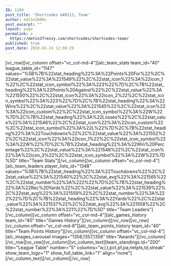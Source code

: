 ```yaml
---
ID: 1109
post_title: 'Shortcodes &#8211; Team'
author: m3t1n2b00s
post_excerpt: ""
layout: page
permalink: >
  https://metin2frenzy.com/shortcodes/shortcodes-team/
published: true
post_date: 2018-01-24 12:00:29
---
```

[vc_row][vc_column offset="vc_col-md-4"][alc_team_stats team_id="40" league_table_id="1147" values="%5B%7B%22stat_heading%22%3A%22Points%20For%22%2C%22stat_value%22%3A%221549%22%2C%22stat_icon%22%3A%22icon_1%22%2C%22stat_icon_symbol%22%3A%223%22%7D%2C%7B%22stat_heading%22%3A%22Points%20Against%22%2C%22stat_value%22%3A%221550%22%2C%22stat_icon%22%3A%22icon_2%22%2C%22stat_icon_symbol%22%3A%223%22%7D%2C%7B%22stat_heading%22%3A%22Wins%22%2C%22stat_value%22%3A%221545%22%2C%22stat_icon%22%3A%22icon_custom%22%2C%22stat_icon_symbol%22%3A%22W%22%7D%2C%7B%22stat_heading%22%3A%22Losses%22%2C%22stat_value%22%3A%221546%22%2C%22stat_icon%22%3A%22icon_custom%22%2C%22stat_icon_symbol%22%3A%22L%22%7D%2C%7B%22stat_heading%22%3A%22Touchdowns%22%2C%22stat_value%22%3A%221552%22%2C%22stat_icon%22%3A%22icon_1%22%2C%22stat_icon_symbol%22%3A%22W%22%7D%2C%7B%22stat_heading%22%3A%22Win%20Percentage%22%2C%22stat_value%22%3A%221548%22%2C%22stat_icon%22%3A%22icon_3%22%2C%22stat_icon_symbol%22%3A%22W%22%7D%5D" title="Team Stats"][/vc_column][vc_column offset="vc_col-md-4"][alc_team_leaders player_lists_id="1348" values="%5B%7B%22stat_heading%22%3A%22Touchdowns%22%2C%22stat_value%22%3A%221540%22%2C%22stat_avg%22%3A%221565%22%2C%22stat_number%22%3A%222%22%7D%2C%7B%22stat_heading%22%3A%22Rec%20Yards%22%2C%22stat_value%22%3A%221539%22%2C%22stat_avg%22%3A%221559%22%2C%22stat_number%22%3A%222%22%7D%2C%7B%22stat_heading%22%3A%22Yards%22%2C%22stat_value%22%3A%221537%22%2C%22stat_avg%22%3A%221558%22%2C%22stat_number%22%3A%221%22%7D%5D" title="Team Leaders"][/vc_column][vc_column offset="vc_col-md-4"][alc_games_history team_id="40" title="Games History"][/vc_column][/vc_row][vc_row][vc_column offset="vc_col-md-8"][alc_team_points_history team_id="40" title="Team Points History"][/vc_column][vc_column offset="vc_col-md-4"][alc_images_carousel images="1358,1357,1356" title="Awards"][/vc_column][/vc_row][vc_row][vc_column][vc_column_text][team_standings id="200" title="League Table" number="5" columns="w,l,t,pct,pf,pa,netpts,td,streak" show_team_logo="1" show_full_table_link="1" align="none"][/vc_column_text][/vc_column][/vc_row]
